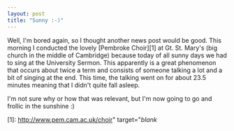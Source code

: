 ```yaml
---
layout: post
title: "Sunny :-)"
---
```

Well, I'm bored again, so I thought another news post would be good. This
morning I conducted the lovely [Pembroke Choir][1] at Gt. St. Mary's (big
church in the middle of Cambridge) because today of all sunny days we had to
sing at the University Sermon. This apparently is a great phenomenon that
occurs about twice a term and consists of someone talking a lot and a bit of
singing at the end. This time, the talking went on for about 23.5 minutes
meaning that I didn't quite fall asleep.

I'm not sure why or how that was relevant, but I'm now going to go and frollic
in the sunshine :)

   [1]: http://www.pem.cam.ac.uk/choir" target="_blank_

